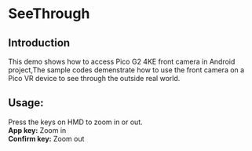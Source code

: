 # SeeThrough

## Introduction
This demo shows how to access Pico G2 4KE front camera in Android project,The sample codes demenstrate how to use the front camera on a Pico VR device to see through the outside real world.      

## Usage: 
Press the keys on HMD to zoom in or out.    
**App key:**  Zoom in     
**Confirm key:**  Zoom out      
